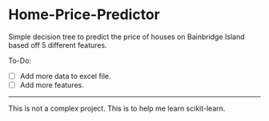 # Home-Price-Predictor
Simple decision tree to predict the price of houses on Bainbridge Island based off 5 different features.

To-Do:
- [ ] Add more data to excel file.
- [ ] Add more features.

---
This is not a complex project. This is to help me learn scikit-learn.
